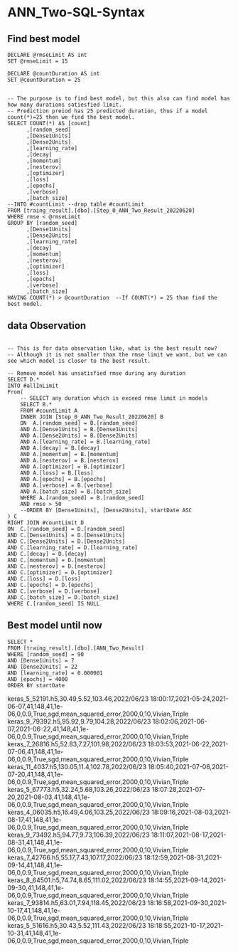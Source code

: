 # ANN_Two-SQL-Syntax

## Find best model

```sql=
DECLARE @rmseLimit AS int
SET @rmseLimit = 15

DECLARE @countDuration AS int
SET @countDuration = 25


-- The purpose is to find best model, but this also can find model has how many durations satiesfied limit.
-- Prediction preiod has 25 predicted duration, thus if a model count(*)=25 then we find the best model.
SELECT COUNT(*) AS [count]
	  ,[random_seed]
      ,[Dense1Units]
      ,[Dense2Units]
      ,[learning_rate]
      ,[decay]
      ,[momentum]
      ,[nesterov]
      ,[optimizer]
      ,[loss]
      ,[epochs]
      ,[verbose]
      ,[batch_size] 
--INTO #countLimit --drop table #countLimit
FROM [traing_result].[dbo].[Step_0_ANN_Two_Result_20220620]
WHERE rmse < @rmseLimit
GROUP BY [random_seed]
      ,[Dense1Units]
      ,[Dense2Units]
      ,[learning_rate]
      ,[decay]
      ,[momentum]
      ,[nesterov]
      ,[optimizer]
      ,[loss]
      ,[epochs]
      ,[verbose]
      ,[batch_size]
HAVING COUNT(*) > @countDuration  --If COUNT(*) = 25 than find the best model.
```

## data Observation
```sql=

-- This is for data observation like, what is the best result now?
-- Although it is not smaller than the rmse limit we want, but we can see which model is closer to the best result.

-- Remove model has unsatisfied rmse during any duration
SELECT D.*
INTO #allInLimit
From(
	-- SELECT any duration which is exceed rmse limit in models 
	SELECT B.*
	FROM #countLimit A
	INNER JOIN [Step_0_ANN_Two_Result_20220620] B
	ON  A.[random_seed] = B.[random_seed]
	AND A.[Dense1Units] = B.[Dense1Units]
	AND A.[Dense2Units] = B.[Dense2Units]
	AND A.[learning_rate] = B.[learning_rate]
	AND A.[decay] = B.[decay]
	AND A.[momentum] = B.[momentum]
	AND A.[nesterov] = B.[nesterov]
	AND A.[optimizer] = B.[optimizer]
	AND A.[loss] = B.[loss]
	AND A.[epochs] = B.[epochs]
	AND A.[verbose] = B.[verbose]
	AND A.[batch_size] = B.[batch_size]
	WHERE A.[random_seed] = B.[random_seed]
	AND rmse > 50
	--ORDER BY [Dense1Units], [Dense2Units], startDate ASC
) C
RIGHT JOIN #countLimit D
ON  C.[random_seed] = D.[random_seed]
AND C.[Dense1Units] = D.[Dense1Units]
AND C.[Dense2Units] = D.[Dense2Units]
AND C.[learning_rate] = D.[learning_rate]
AND C.[decay] = D.[decay]
AND C.[momentum] = D.[momentum]
AND C.[nesterov] = D.[nesterov]
AND C.[optimizer] = D.[optimizer]
AND C.[loss] = D.[loss]
AND C.[epochs] = D.[epochs]
AND C.[verbose] = D.[verbose]
AND C.[batch_size] = D.[batch_size]
WHERE C.[random_seed] IS NULL
```

## Best model until now
```sql=
SELECT *
FROM [traing_result].[dbo].[ANN_Two_Result]
WHERE [random_seed] = 90
AND [Dense1Units] = 7
AND [Dense2Units] = 22
AND [learning_rate] = 0.000001
AND [epochs] = 4000
ORDER BY startDate
```
keras_5_52191.h5,30.49,5.52,103.46,2022/06/23 18:00:17,2021-05-24,2021-06-07,41,148,41,1e-06,0,0.9,True,sgd,mean_squared_error,2000,0,10,Vivian,Triple
keras_9_79392.h5,95.92,9.79,104.28,2022/06/23 18:02:06,2021-06-07,2021-06-22,41,148,41,1e-06,0,0.9,True,sgd,mean_squared_error,2000,0,10,Vivian,Triple
keras_7_26816.h5,52.83,7.27,101.98,2022/06/23 18:03:53,2021-06-22,2021-07-06,41,148,41,1e-06,0,0.9,True,sgd,mean_squared_error,2000,0,10,Vivian,Triple
keras_11_4037.h5,130.05,11.4,102.78,2022/06/23 18:05:40,2021-07-06,2021-07-20,41,148,41,1e-06,0,0.9,True,sgd,mean_squared_error,2000,0,10,Vivian,Triple
keras_5_67773.h5,32.24,5.68,103.26,2022/06/23 18:07:28,2021-07-20,2021-08-03,41,148,41,1e-06,0,0.9,True,sgd,mean_squared_error,2000,0,10,Vivian,Triple
keras_4_06035.h5,16.49,4.06,103.25,2022/06/23 18:09:16,2021-08-03,2021-08-17,41,148,41,1e-06,0,0.9,True,sgd,mean_squared_error,2000,0,10,Vivian,Triple
keras_9_73492.h5,94.77,9.73,106.39,2022/06/23 18:11:07,2021-08-17,2021-08-31,41,148,41,1e-06,0,0.9,True,sgd,mean_squared_error,2000,0,10,Vivian,Triple
keras_7_42766.h5,55.17,7.43,107.17,2022/06/23 18:12:59,2021-08-31,2021-09-14,41,148,41,1e-06,0,0.9,True,sgd,mean_squared_error,2000,0,10,Vivian,Triple
keras_8_64501.h5,74.74,8.65,111.02,2022/06/23 18:14:55,2021-09-14,2021-09-30,41,148,41,1e-06,0,0.9,True,sgd,mean_squared_error,2000,0,10,Vivian,Triple
keras_7_93814.h5,63.01,7.94,118.45,2022/06/23 18:16:58,2021-09-30,2021-10-17,41,148,41,1e-06,0,0.9,True,sgd,mean_squared_error,2000,0,10,Vivian,Triple
keras_5_51616.h5,30.43,5.52,111.43,2022/06/23 18:18:55,2021-10-17,2021-10-31,41,148,41,1e-06,0,0.9,True,sgd,mean_squared_error,2000,0,10,Vivian,Triple